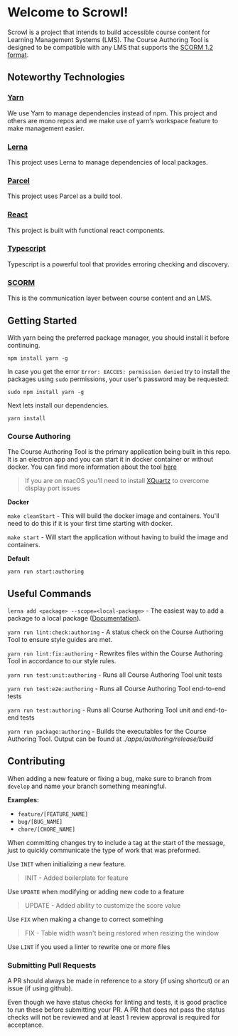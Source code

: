 # Welcome to Scrowl!

Scrowl is a project that intends to build accessible course content for Learning Management Systems (LMS). The Course Authoring Tool is designed to be compatible with any LMS that supports the [SCORM 1.2 format](https://scorm.com/scorm-explained/technical-scorm/scorm-12-overview-for-developers/).

## Noteworthy Technologies

### [Yarn](https://yarnpkg.com/)

We use Yarn to manage dependencies instead of npm. This project and others are mono repos and we make use of yarn’s workspace feature to make management easier.

### [Lerna](https://lerna.js.org/)

This project uses Lerna to manage dependencies of local packages.

### [Parcel](https://parceljs.org/)

This project uses Parcel as a build tool.

### [React](https://reactjs.org/)

This project is built with functional react components.

### [Typescript](https://www.typescriptlang.org/)

Typescript is a powerful tool that provides erroring checking and discovery.

### [SCORM](https://scorm.com/scorm-explained/technical-scorm/scorm-12-overview-for-developers/)

This is the communication layer between course content and an LMS.

## Getting Started

With yarn being the preferred package manager, you should install it before continuing.

`npm install yarn -g`

In case you get the error `Error: EACCES: permission denied` try to install the packages using `sudo` permissions, your user's password may be requested:

`sudo npm install yarn -g`

Next lets install our dependencies.

`yarn install`

### Course Authoring

The Course Authoring Tool is the primary application being built in this repo. It is an electron app and you can start it in docker container or without docker. You can find more information about the tool [here](./apps/authoring/README.md)

> If you are on macOS you'll need to install [XQuartz](https://www.xquartz.org/) to overcome display port issues

**Docker**

`make cleanStart` - This will build the docker image and containers. You'll need to do this if it is your first time starting with docker.

`make start` - Will start the application without having to build the image and containers.

**Default**

`yarn run start:authoring`

## Useful Commands

`lerna add <package> --scope=<local-package>` - The easiest way to add a package to a local package ([Documentation](https://github.com/lerna/lerna/tree/main/commands/add)).

`yarn run lint:check:authoring` - A status check on the Course Authoring Tool to ensure style guides are met.

`yarn run lint:fix:authoring` - Rewrites files within the Course Authoring Tool in accordance to our style rules.

`yarn run test:unit:authoring` - Runs all Course Authoring Tool unit tests

`yarn run test:e2e:authoring` - Runs all Course Authoring Tool end-to-end tests

`yarn run test:authoring` - Runs all Course Authoring Tool unit and end-to-end tests

`yarn run package:authoring` - Builds the executables for the Course Authoring Tool. Output can be found at _./apps/authoring/release/build_

## Contributing

When adding a new feature or fixing a bug, make sure to branch from `develop` and name your branch something meaningful.

**Examples:**

- `feature/[FEATURE_NAME]`
- `bug/[BUG_NAME]`
- `chore/[CHORE_NAME]`

When committing changes try to include a tag at the start of the message, just to quickly communicate the type of work that was preformed.

Use `INIT` when initializing a new feature.

> INIT - Added boilerplate for feature

Use `UPDATE` when modifying or adding new code to a feature

> UPDATE - Added ability to customize the score value

Use `FIX` when making a change to correct something

> FIX - Table width wasn't being restored when resizing the window

Use `LINT` if you used a linter to rewrite one or more files

### Submitting Pull Requests

A PR should always be made in reference to a story (if using shortcut) or an issue (if using github).

Even though we have status checks for linting and tests, it is good practice to run these before submitting your PR. A PR that does not pass the status checks will not be reviewed and at least 1 review approval is required for acceptance.
